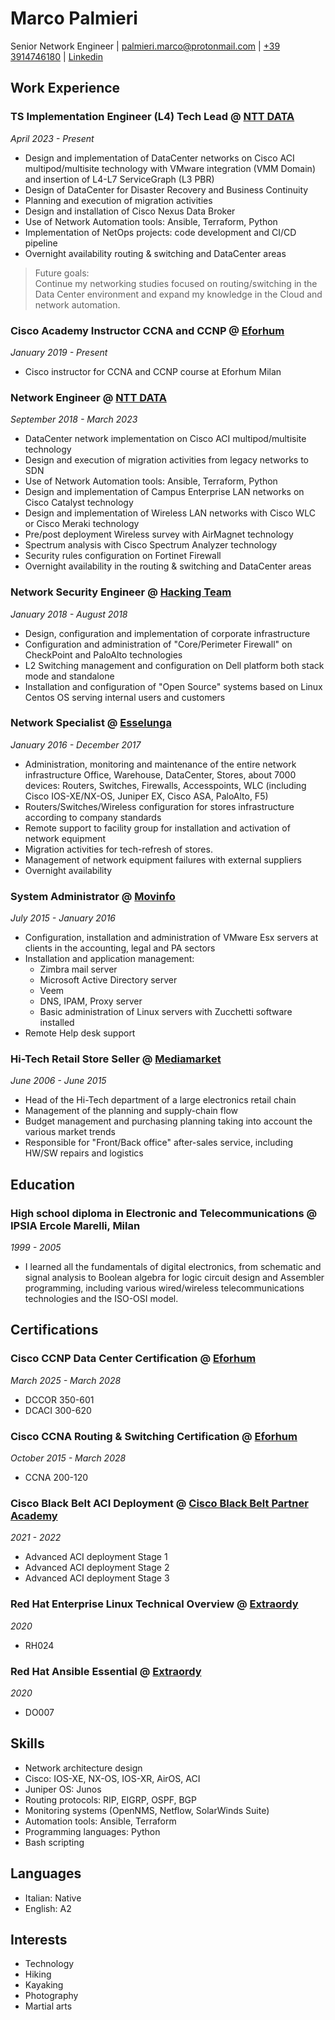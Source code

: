 # Marco Palmieri
Senior Network Engineer
| [palmieri.marco@protonmail.com](mailto:palmieri.marco@protonmail.com)
| [+39 3914746180](tel:+393914746180)
| [Linkedin](https://www.linkedin.com/in/palmierimarco1984/)

## Work Experience

### TS Implementation Engineer (L4) Tech Lead @ [NTT DATA](https://www.linkedin.com/company/ntt-data-inc)
*April 2023 - Present*

- Design and implementation of DataCenter networks on Cisco ACI multipod/multisite technology with VMware integration (VMM Domain) and insertion of L4-L7
ServiceGraph (L3 PBR)
- Design of DataCenter for Disaster Recovery and Business Continuity
- Planning and execution of migration activities
- Design and installation of Cisco Nexus Data Broker
- Use of Network Automation tools: Ansible, Terraform, Python
- Implementation of NetOps projects: code development and CI/CD pipeline
- Overnight availability routing & switching and DataCenter areas

> Future goals: <br>
Continue my networking studies focused on routing/switching in the Data Center environment and expand my knowledge in the Cloud and network automation.

### Cisco Academy Instructor CCNA and CCNP @ [Eforhum](https://www.linkedin.com/company/eforhum)
*January 2019 - Present*

- Cisco instructor for CCNA and CCNP course at Eforhum Milan

### Network Engineer @ [NTT DATA](https://www.linkedin.com/company/ntt-data-inc)
*September 2018 - March 2023*

- DataCenter network implementation on Cisco ACI multipod/multisite technology
- Design and execution of migration activities from legacy networks to SDN
- Use of Network Automation tools: Ansible, Terraform, Python
- Design and implementation of Campus Enterprise LAN networks on Cisco Catalyst
technology
- Design and implementation of Wireless LAN networks with Cisco WLC or Cisco
Meraki technology
- Pre/post deployment Wireless survey with AirMagnet technology
- Spectrum analysis with Cisco Spectrum Analyzer technology
- Security rules configuration on Fortinet Firewall
- Overnight availability in the routing & switching and DataCenter areas

### Network Security Engineer @ [Hacking Team](https://en.wikipedia.org/wiki/HackingTeam)
*January 2018 - August 2018*

- Design, configuration and implementation of corporate infrastructure
- Configuration and administration of "Core/Perimeter Firewall" on CheckPoint
and PaloAlto technologies
- L2 Switching management and configuration on Dell platform both stack mode and
standalone
- Installation and configuration of "Open Source" systems based on Linux Centos
OS serving internal users and customers

### Network Specialist @ [Esselunga](https://www.linkedin.com/company/esselunga)
*January 2016 - December 2017*

- Administration, monitoring and maintenance of the entire network infrastructure Office, Warehouse, DataCenter, Stores, about 7000 devices: Routers, Switches, Firewalls, Accesspoints, WLC (including Cisco IOS-XE/NX-OS, Juniper EX, Cisco ASA, PaloAlto, F5)
- Routers/Switches/Wireless configuration for stores infrastructure according to company standards
- Remote support to facility group for installation and activation of network
equipment
- Migration activities for tech-refresh of stores.
- Management of network equipment failures with external suppliers
- Overnight availability

### System Administrator @ [Movinfo](https://www.linkedin.com/company/novus-tec)
*July 2015 - January 2016*

- Configuration, installation and administration of VMware Esx servers at clients in the accounting, legal and PA sectors
- Installation and application management:
    - Zimbra mail server
    - Microsoft Active Directory server
    - Veem
    - DNS, IPAM, Proxy server
    - Basic administration of Linux servers with Zucchetti software installed
- Remote Help desk support

### Hi-Tech Retail Store Seller @ [Mediamarket](https://www.linkedin.com/company/mediamarket-s.p.a./)
*June 2006 - June 2015*

- Head of the Hi-Tech department of a large electronics retail chain
- Management of the planning and supply-chain flow
- Budget management and purchasing planning taking into account the various
market trends
- Responsible for "Front/Back office" after-sales service, including HW/SW repairs and
logistics

## Education

### High school diploma in Electronic and Telecommunications @ IPSIA Ercole Marelli, Milan
*1999 - 2005*

- I learned all the fundamentals of digital electronics, from schematic and signal analysis to Boolean algebra for logic circuit design and Assembler programming, including various wired/wireless telecommunications technologies and the ISO-OSI model.

## Certifications

### Cisco CCNP Data Center Certification @ [Eforhum](https://www.linkedin.com/company/eforhum)
*March 2025 - March 2028*

- DCCOR 350-601
- DCACI 300-620

### Cisco CCNA Routing & Switching Certification @ [Eforhum](https://www.linkedin.com/company/eforhum)
*October 2015 - March 2028*

- CCNA 200-120

### Cisco Black Belt ACI Deployment @ [Cisco Black Belt Partner Academy](https://www.cisco.com/c/it_it/partners/black-belt-academy.html)
*2021 - 2022*

- Advanced ACI deployment Stage 1
- Advanced ACI deployment Stage 2
- Advanced ACI deployment Stage 3

### Red Hat Enterprise Linux Technical Overview @ [Extraordy](https://extraordy.com/)
*2020*

- RH024

### Red Hat Ansible Essential @ [Extraordy](https://extraordy.com/)
*2020*

- DO007

## Skills
- Network architecture design
- Cisco: IOS-XE, NX-OS, IOS-XR, AirOS, ACI
- Juniper OS: Junos
- Routing protocols: RIP, EIGRP, OSPF, BGP
- Monitoring systems (OpenNMS, Netflow, SolarWinds Suite)
- Automation tools: Ansible, Terraform
- Programming languages: Python
- Bash scripting

## Languages
- Italian: Native
- English: A2

## Interests
- Technology
- Hiking
- Kayaking
- Photography
- Martial arts
